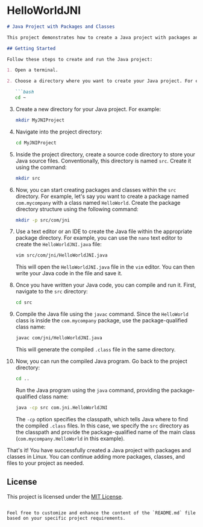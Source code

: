 # HelloWorldJNI

```markdown
# Java Project with Packages and Classes

This project demonstrates how to create a Java project with packages and classes in Linux.

## Getting Started

Follow these steps to create and run the Java project:

1. Open a terminal.

2. Choose a directory where you want to create your Java project. For example, if you want to create it in your home directory, you can navigate to it using the command:

   ```bash
   cd ~
   ```

3. Create a new directory for your Java project. For example:

   ```bash
   mkdir MyJNIProject
   ```

4. Navigate into the project directory:

   ```bash
   cd MyJNIProject
   ```

5. Inside the project directory, create a source code directory to store your Java source files. Conventionally, this directory is named `src`. Create it using the command:

   ```bash
   mkdir src
   ```

6. Now, you can start creating packages and classes within the `src` directory. For example, let's say you want to create a package named `com.mycompany` with a class named `HelloWorld`. Create the package directory structure using the following command:

   ```bash
   mkdir -p src/com/jni
   ```

7. Use a text editor or an IDE to create the Java file within the appropriate package directory. For example, you can use the `nano` text editor to create the `HelloWorldJNI.java` file:

   ```bash
   vim src/com/jni/HelloWorldJNI.java
   ```

   This will open the `HelloWorldJNI.java` file in the `vim` editor. You can then write your Java code in the file and save it.

8. Once you have written your Java code, you can compile and run it. First, navigate to the `src` directory:

   ```bash
   cd src
   ```

9. Compile the Java file using the `javac` command. Since the `HelloWorld` class is inside the `com.mycompany` package, use the package-qualified class name:

   ```bash
   javac com/jni/HelloWorldJNI.java
   ```

   This will generate the compiled `.class` file in the same directory.

10. Now, you can run the compiled Java program. Go back to the project directory:

    ```bash
    cd ..
    ```

    Run the Java program using the `java` command, providing the package-qualified class name:

    ```bash
    java -cp src com.jni.HelloWorldJNI
    ```

    The `-cp` option specifies the classpath, which tells Java where to find the compiled `.class` files. In this case, we specify the `src` directory as the classpath and provide the package-qualified name of the main class (`com.mycompany.HelloWorld` in this example).

That's it! You have successfully created a Java project with packages and classes in Linux. You can continue adding more packages, classes, and files to your project as needed.

## License

This project is licensed under the [MIT License](LICENSE).
```

Feel free to customize and enhance the content of the `README.md` file based on your specific project requirements.
